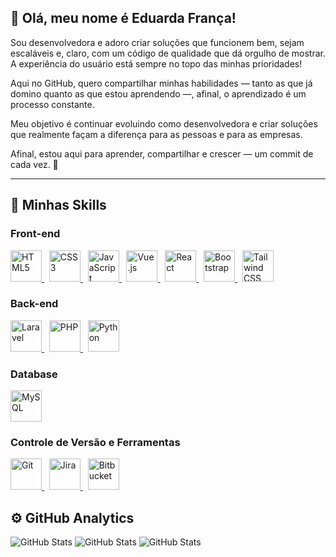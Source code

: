 ## 💜 Olá, meu nome é Eduarda França!

Sou desenvolvedora e adoro criar soluções que funcionem bem, sejam escaláveis e, claro, com um código de qualidade que dá orgulho de mostrar. A experiência do usuário está sempre no topo das minhas prioridades!

Aqui no GitHub, quero compartilhar minhas habilidades — tanto as que já domino quanto as que estou aprendendo —, afinal, o aprendizado é um processo constante.

Meu objetivo é continuar evoluindo como desenvolvedora e criar soluções que realmente façam a diferença para as pessoas e para as empresas.

Afinal, estou aqui para aprender, compartilhar e crescer — um commit de cada vez. 🚀

<!-- 🔭 Escreva algum projeto que você desenvolveu ou que atualmente esteja trabalhando nele. -->

---

## 🚀 Minhas Skills

### Front-end
<a href="https://developer.mozilla.org/en-US/docs/Web/HTML" target="_blank" title="HTML5">
  <img height="50" width="50" src="https://cdn.jsdelivr.net/gh/devicons/devicon@latest/icons/html5/html5-original.svg" alt="HTML5"/>
</a> &nbsp;
<a href="https://developer.mozilla.org/en-US/docs/Web/CSS" target="_blank" title="CSS3">
  <img height="50" width="50" src="https://cdn.jsdelivr.net/gh/devicons/devicon@latest/icons/css3/css3-original.svg" alt="CSS3"/>
</a> &nbsp;
<a href="https://developer.mozilla.org/en-US/docs/Web/JavaScript" target="_blank" title="JavaScript">
  <img height="50" width="50" src="https://cdn.jsdelivr.net/gh/devicons/devicon@latest/icons/javascript/javascript-original.svg" alt="JavaScript"/>
</a> &nbsp;
<a href="https://vuejs.org/" target="_blank" title="Vue.js">
  <img height="50" width="50" src="https://cdn.jsdelivr.net/gh/devicons/devicon@latest/icons/vuejs/vuejs-original.svg" alt="Vue.js"/>
</a> &nbsp;
<a href="https://react.dev/" target="_blank" title="React">
  <img height="50" width="50" src="https://cdn.jsdelivr.net/gh/devicons/devicon@latest/icons/react/react-original.svg" alt="React"/>
</a> &nbsp;
<a href="https://getbootstrap.com/" target="_blank" title="Bootstrap">
  <img height="50" width="50" src="https://cdn.jsdelivr.net/gh/devicons/devicon@latest/icons/bootstrap/bootstrap-original.svg" alt="Bootstrap"/>
</a> &nbsp;
<a href="https://tailwindcss.com/" target="_blank" title="Tailwind CSS">
  <img height="50" width="50" src="https://cdn.jsdelivr.net/gh/devicons/devicon@latest/icons/tailwindcss/tailwindcss-original.svg" alt="Tailwind CSS"/>
</a>

### Back-end
<a href="https://laravel.com/" target="_blank" title="Laravel">
  <img height="50" width="50" src="https://cdn.jsdelivr.net/gh/devicons/devicon@latest/icons/laravel/laravel-original.svg" alt="Laravel"/>
</a> &nbsp;
<a href="https://www.php.net/" target="_blank" title="PHP">
  <img height="50" width="50" src="https://cdn.jsdelivr.net/gh/devicons/devicon@latest/icons/php/php-original.svg" alt="PHP"/>
</a> &nbsp;
<a href="https://www.python.org/" target="_blank" title="Python">
  <img height="50" width="50" src="https://cdn.jsdelivr.net/gh/devicons/devicon@latest/icons/python/python-original.svg" alt="Python"/>
</a>

### Database
<a href="https://www.mysql.com/" target="_blank" title="MySQL">
  <img height="50" width="50" src="https://cdn.jsdelivr.net/gh/devicons/devicon@latest/icons/mysql/mysql-original-wordmark.svg" alt="MySQL"/>
</a>

### Controle de Versão e Ferramentas
<a href="https://git-scm.com/" target="_blank" title="Git">
  <img height="50" width="50" src="https://cdn.jsdelivr.net/gh/devicons/devicon@latest/icons/git/git-original.svg" alt="Git"/>
</a> &nbsp;
<a href="https://www.atlassian.com/software/jira" target="_blank" title="Jira">
  <img height="50" width="50" src="https://cdn.jsdelivr.net/gh/devicons/devicon@latest/icons/jira/jira-original.svg" alt="Jira"/>
</a> &nbsp;
<a href="https://bitbucket.org/product" target="_blank" title="Bitbucket">
  <img height="50" width="50" src="https://cdn.jsdelivr.net/gh/devicons/devicon@latest/icons/bitbucket/bitbucket-original.svg" alt="Bitbucket"/>
</a>


## ⚙️ GitHub Analytics

![GitHub Stats](https://github-readme-stats.vercel.app/api?username=DudaFranca&show_icons=true)
![GitHub Stats](https://github-readme-stats.vercel.app/api/top-langs/?username=DudaFranca&hide_border=false&include_all_commits=true&count_private=true&layout=compact)
![GitHub Stats](https://github-readme-streak-stats.herokuapp.com/?user=DudaFranca&hide_border=false)
